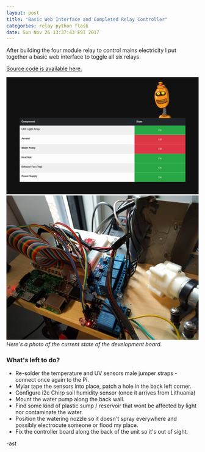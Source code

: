 ```yaml
---
layout: post
title: "Basic Web Interface and Completed Relay Controller"
categories: relay python flask
date: Sun Nov 26 13:37:43 EST 2017
---
```


After building the four module relay to control mains electricity I put together a basic web interface to toggle all six relays.

<a href="https://github.com/chlorobot/chlorobot-basic-admin/" target="_blank">Source code is available here.</a>

<img src="https://github.com/chlorobot/chlorobot-basic-admin/raw/master/screenshot.png" class="fit image">

<img src="/images/fulls/relay3.jpg" class="fit image">
<em>Here's a photo of the current state of the development board.</em>

### What's left to do?

- Re-solder the temperature and UV sensors male jumper straps - connect once again to the Pi.
- Mylar tape the sensors into place, patch a hole in the back left corner.
- Configure i2c Chirp soil humidity sensor (once it arrives from Lithuania)
- Mount the water pump along the back wall.
- Find some kind of plastic sump / reservoir that wont be affected by light nor contaminate the water.
- Position the watering nozzle so it doesn't spray everywhere and possibly electrocute someone or flood my place.
- Fix the controller board along the back of the unit so it's out of sight.



-ast
